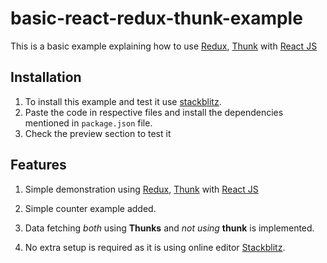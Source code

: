 # basic-react-redux-thunk-example
This is a basic example explaining how to use [Redux](https://redux.js.org/tutorials/fundamentals/part-1-overview), [Thunk](https://redux.js.org/usage/writing-logic-thunks) with [React JS](https://reactjs.org/)

## Installation
1. To install this example and test it use [stackblitz](https://stackblitz.com). 
2. Paste the code in respective files and install the dependencies mentioned in `package.json` file.
3. Check the preview section to test it

## Features
1. Simple demonstration using [Redux](https://redux.js.org/tutorials/fundamentals/part-1-overview), [Thunk](https://redux.js.org/usage/writing-logic-thunks) with [React JS](https://reactjs.org/)

2. Simple counter example added. 
3. Data fetching *both* using **Thunks** and *not using* **thunk** is implemented.

4. No extra setup is required as it is using online editor [Stackblitz](https://stackblitz.com). 